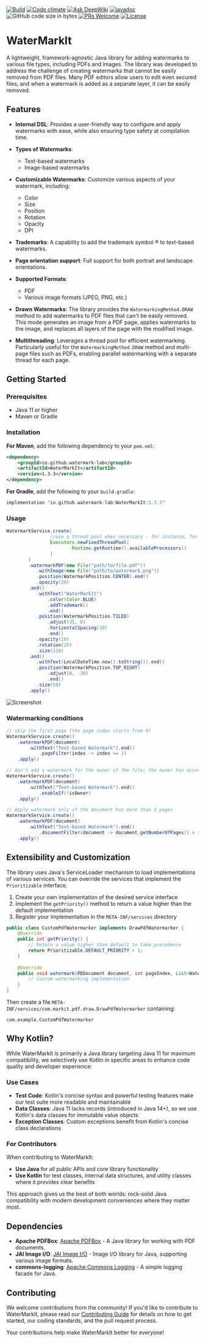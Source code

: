 [![Build](https://github.com/OlegCheban/WaterMarkIt/actions/workflows/mvn.yml/badge.svg)](https://github.com/OlegCheban/WaterMarkIt/actions/workflows/mvn.yml)
[![Code climate](https://api.codeclimate.com/v1/badges/0cd17315421a1bec3587/maintainability)](https://codeclimate.com/github/OlegCheban/WaterMarkIt/maintainability)
[![Ask DeepWiki](https://deepwiki.com/badge.svg)](https://deepwiki.com/OlegCheban/WaterMarkIt)
[![javadoc](https://img.shields.io/badge/javadoc-1.3.3-brightgreen.svg)](https://javadoc.io/doc/io.github.watermark-lab/WaterMarkIt/latest/index.html)
![GitHub code size in bytes](https://img.shields.io/github/languages/code-size/OlegCheban/WaterMarkIt)
[![PRs Welcome](https://img.shields.io/badge/PRs-welcome-brightgreen.svg?style=flat-square)](https://makeapullrequest.com)
[![License](https://img.shields.io/badge/license-MIT-green.svg)](https://github.com/OlegCheban/WaterMarkIt/blob/master/LICENSE)
# WaterMarkIt

A lightweight, framework-agnostic Java library for adding watermarks to various file types, including PDFs and images. The library was developed to address the challenge of creating watermarks that cannot be easily removed from PDF files. Many PDF editors allow users to edit even secured files, and when a watermark is added as a separate layer, it can be easily removed.  

## Features

- **Internal DSL**: Provides a user-friendly way to configure and apply watermarks with ease, while also ensuring type safety at compilation time.

- **Types of Watermarks**:
  - Text-based watermarks
  - Image-based watermarks

- **Customizable Watermarks**: Customize various aspects of your watermark, including:
  - Color
  - Size
  - Position
  - Rotation
  - Opacity
  - DPI

- **Trademarks**: A capability to add the trademark symbol ® to text-based watermarks.

- **Page orientation support**: Full support for both portrait and landscape orientations.

- **Supported Formats**:
  - PDF
  - Various image formats (JPEG, PNG, etc.)
  
- **Drawn Watermarks**: The library provides the `WatermarkingMethod.DRAW` method to add watermarks to PDF files that can't be easily removed. This mode generates an image from a PDF page, applies watermarks to the image, and replaces all layers of the page with the modified image.

- **Multithreading**: Leverages a thread pool for efficient watermarking. Particularly useful for the `WatermarkingMethod.DRAW` method and multi-page files such as PDFs, enabling parallel watermarking with a separate thread for each page.

## Getting Started

### Prerequisites

- Java 11 or higher
- Maven or Gradle

### Installation

**For Maven**, add the following dependency to your `pom.xml`:

```xml
<dependency>
    <groupId>io.github.watermark-lab</groupId>
    <artifactId>WaterMarkIt</artifactId>
    <version>1.3.3</version>
</dependency>
```

**For Gradle**, add the following to your `build.gradle`:
```kotlin
implementation 'io.github.watermark-lab:WaterMarkIt:1.3.3'
```

### Usage

```java
WatermarkService.create(
                //use a thread pool when necessary - for instance, for large PDFs with many pages
                Executors.newFixedThreadPool(
                        Runtime.getRuntime().availableProcessors()
                )
        )
        .watermarkPDF(new File("path/to/file.pdf"))
           .withImage(new File("path/to/watermark.png"))
           .position(WatermarkPosition.CENTER).end()
           .opacity(20)
        .and()
           .withText("WaterMarkIt")
               .color(Color.BLUE)
               .addTrademark()
               .end()           
           .position(WatermarkPosition.TILED)
               .adjust(35, 0)
               .horizontalSpacing(10)
               .end()
           .opacity(10)
           .rotation(25)
           .size(110)
        .and()
           .withText(LocalDateTime.now().toString()).end()
           .position(WatermarkPosition.TOP_RIGHT)
               .adjust(0, -30)
               .end()
           .size(50)
        .apply()
```
![Screenshot](https://github.com/user-attachments/assets/5d573ee8-ddf3-4204-8c33-502099bb39eb)

### Watermarking conditions 
```java
// skip the first page (the page index starts from 0)
WatermarkService.create()
    .watermarkPDF(document)
        .withText("Text-based Watermark").end()
            .pageFilter(index -> index >= 1)
    .apply()
```

```java
// don't add a watermark for the owner of the file; the owner has access to the original file.
WatermarkService.create()
    .watermarkPDF(document)
        .withText("Text-based Watermark").end()
            .enableIf(!isOwner)
    .apply()
```

```java
// Apply watermark only if the document has more than 3 pages
WatermarkService.create()
    .watermarkPDF(document)
        .withText("Text-based Watermark").end()
            .documentFilter(document -> document.getNumberOfPages() > 3)
    .apply()  
```

## Extensibility and Customization

The library uses Java's ServiceLoader mechanism to load implementations of various services. You can override the services that implement the `Prioritizable` interface.

1. Create your own implementation of the desired service interface
2. Implement the `getPriority()` method to return a value higher than the default implementation
3. Register your implementation in the `META-INF/services` directory

```java
public class CustomPdfWatermarker implements DrawPdfWatermarker {
    @Override
    public int getPriority() {
        // Return a value higher than default to take precedence
        return Prioritizable.DEFAULT_PRIORITY + 1;
    }
    
    @Override
    public void watermark(PDDocument document, int pageIndex, List<WatermarkAttributes> attrs) throws IOException {
        // Custom watermarking implementation
    }
}
```

Then create a file `META-INF/services/com.markit.pdf.draw.DrawPdfWatermarker` containing:
```
com.example.CustomPdfWatermarker
```

## Why Kotlin?

While WaterMarkIt is primarily a Java library targeting Java 11 for maximum compatibility, we selectively use Kotlin in specific areas to enhance code quality and developer experience:

### Use Cases

- **Test Code**: Kotlin's concise syntax and powerful testing features make our test suite more readable and maintainable
- **Data Classes**: Java 11 lacks records (introduced in Java 14+), so we use Kotlin's data classes for immutable value objects
- **Exception Classes**: Custom exceptions benefit from Kotlin's concise class declarations

### For Contributors

When contributing to WaterMarkIt:
- **Use Java** for all public APIs and core library functionality
- **Use Kotlin** for test classes, internal data structures, and utility classes where it provides clear benefits

This approach gives us the best of both worlds: rock-solid Java compatibility with modern development conveniences where they matter most.

## Dependencies 
- **Apache PDFBox**: [Apache PDFBox](https://pdfbox.apache.org/) - A Java library for working with PDF documents.
- **JAI Image I/O**: [JAI Image I/O](https://github.com/jai-imageio/jai-imageio-core) - Image I/O library for Java, supporting various image formats.
- **commons-logging**: [Apache Commons Logging](https://commons.apache.org/proper/commons-logging/) - A simple logging facade for Java.

## Contributing

We welcome contributions from the community! If you'd like to contribute to WaterMarkIt, please read our [Contributing Guide](CONTRIBUTING.md) for details on how to get started, our coding standards, and the pull request process.

Your contributions help make WaterMarkIt better for everyone!
